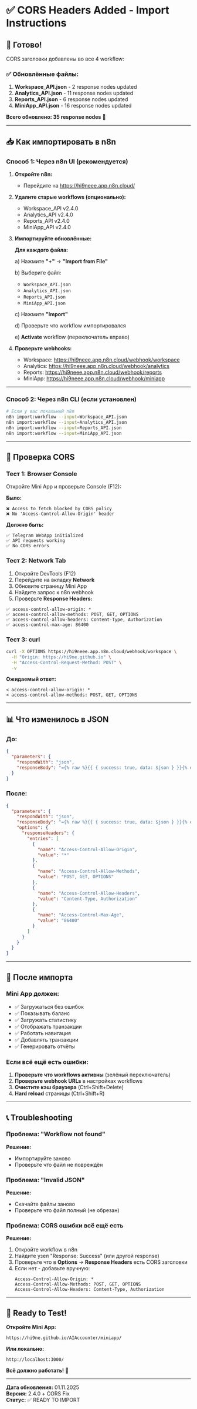 # ✅ CORS Headers Added - Import Instructions

## 🎉 Готово!

CORS заголовки добавлены во все 4 workflow:

### ✅ Обновлённые файлы:
1. **Workspace_API.json** - 2 response nodes updated
2. **Analytics_API.json** - 11 response nodes updated
3. **Reports_API.json** - 6 response nodes updated
4. **MiniApp_API.json** - 16 response nodes updated

**Всего обновлено: 35 response nodes** 🚀

---

## 📥 Как импортировать в n8n

### Способ 1: Через n8n UI (рекомендуется)

1. **Откройте n8n:**
   - Перейдите на https://hi9neee.app.n8n.cloud/

2. **Удалите старые workflows (опционально):**
   - Workspace_API v2.4.0
   - Analytics_API v2.4.0
   - Reports_API v2.4.0
   - MiniApp_API v2.4.0

3. **Импортируйте обновлённые:**
   
   **Для каждого файла:**
   
   a) Нажмите **"+"** → **"Import from File"**
   
   b) Выберите файл:
      - `Workspace_API.json`
      - `Analytics_API.json`
      - `Reports_API.json`
      - `MiniApp_API.json`
   
   c) Нажмите **"Import"**
   
   d) Проверьте что workflow импортировался
   
   e) **Activate** workflow (переключатель вправо)

4. **Проверьте webhooks:**
   - Workspace: https://hi9neee.app.n8n.cloud/webhook/workspace
   - Analytics: https://hi9neee.app.n8n.cloud/webhook/analytics
   - Reports: https://hi9neee.app.n8n.cloud/webhook/reports
   - MiniApp: https://hi9neee.app.n8n.cloud/webhook/miniapp

---

### Способ 2: Через n8n CLI (если установлен)

```bash
# Если у вас локальный n8n
n8n import:workflow --input=Workspace_API.json
n8n import:workflow --input=Analytics_API.json
n8n import:workflow --input=Reports_API.json
n8n import:workflow --input=MiniApp_API.json
```

---

## 🧪 Проверка CORS

### Тест 1: Browser Console
Откройте Mini App и проверьте Console (F12):

**Было:**
```
❌ Access to fetch blocked by CORS policy
❌ No 'Access-Control-Allow-Origin' header
```

**Должно быть:**
```
✅ Telegram WebApp initialized
✅ API requests working
✅ No CORS errors
```

### Тест 2: Network Tab
1. Откройте DevTools (F12)
2. Перейдите на вкладку **Network**
3. Обновите страницу Mini App
4. Найдите запрос к n8n webhook
5. Проверьте **Response Headers:**

```
✅ access-control-allow-origin: *
✅ access-control-allow-methods: POST, GET, OPTIONS
✅ access-control-allow-headers: Content-Type, Authorization
✅ access-control-max-age: 86400
```

### Тест 3: curl
```bash
curl -X OPTIONS https://hi9neee.app.n8n.cloud/webhook/workspace \
  -H "Origin: https://hi9ne.github.io" \
  -H "Access-Control-Request-Method: POST" \
  -v
```

**Ожидаемый ответ:**
```
< access-control-allow-origin: *
< access-control-allow-methods: POST, GET, OPTIONS
```

---

## 📊 Что изменилось в JSON

### До:
```json
{
  "parameters": {
    "respondWith": "json",
    "responseBody": "={% raw %}{{ { success: true, data: $json } }}{% endraw %}"
  }
}
```

### После:
```json
{
  "parameters": {
    "respondWith": "json",
    "responseBody": "={% raw %}{{ { success: true, data: $json } }}{% endraw %}",
    "options": {
      "responseHeaders": {
        "entries": [
          {
            "name": "Access-Control-Allow-Origin",
            "value": "*"
          },
          {
            "name": "Access-Control-Allow-Methods",
            "value": "POST, GET, OPTIONS"
          },
          {
            "name": "Access-Control-Allow-Headers",
            "value": "Content-Type, Authorization"
          },
          {
            "name": "Access-Control-Max-Age",
            "value": "86400"
          }
        ]
      }
    }
  }
}
```

---

## 🎯 После импорта

### Mini App должен:
- ✅ Загружаться без ошибок
- ✅ Показывать баланс
- ✅ Загружать статистику
- ✅ Отображать транзакции
- ✅ Работать навигация
- ✅ Добавлять транзакции
- ✅ Генерировать отчёты

### Если всё ещё есть ошибки:

1. **Проверьте что workflows активны** (зелёный переключатель)
2. **Проверьте webhook URLs** в настройках workflows
3. **Очистите кэш браузера** (Ctrl+Shift+Delete)
4. **Hard reload** страницы (Ctrl+Shift+R)

---

## 📞 Troubleshooting

### Проблема: "Workflow not found"
**Решение:** 
- Импортируйте заново
- Проверьте что файл не повреждён

### Проблема: "Invalid JSON"
**Решение:**
- Скачайте файлы заново
- Проверьте что файл полный (не обрезан)

### Проблема: CORS ошибки всё ещё есть
**Решение:**
1. Откройте workflow в n8n
2. Найдите узел "Response: Success" (или другой response)
3. Проверьте что в **Options** → **Response Headers** есть CORS заголовки
4. Если нет - добавьте вручную:
   ```
   Access-Control-Allow-Origin: *
   Access-Control-Allow-Methods: POST, GET, OPTIONS
   Access-Control-Allow-Headers: Content-Type, Authorization
   ```

---

## 🚀 Ready to Test!

**Откройте Mini App:**
```
https://hi9ne.github.io/AIAccounter/miniapp/
```

**Или локально:**
```
http://localhost:3000/
```

**Всё должно работать!** 🎊

---

**Дата обновления:** 01.11.2025  
**Версия:** 2.4.0 + CORS Fix  
**Статус:** ✅ READY TO IMPORT
